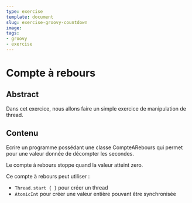 ```yaml
---
type: exercise
template: document
slug: exercise-groovy-countdown
image:
tags:
- groovy
- exercise
---
```


Compte à rebours
====================================

## Abstract

Dans cet exercice, nous allons faire un simple exercice de manipulation de thread.

## Contenu

Ecrire un programme possédant une classe CompteARebours qui permet pour une valeur donnée de décompter les secondes.

Le compte à rebours stoppe quand la valeur atteint zero.

Ce compte à rebours peut utiliser : 
- `Thread.start { }` pour créer un thread
- `AtomicInt` pour créer une valeur entière pouvant être synchronisée
